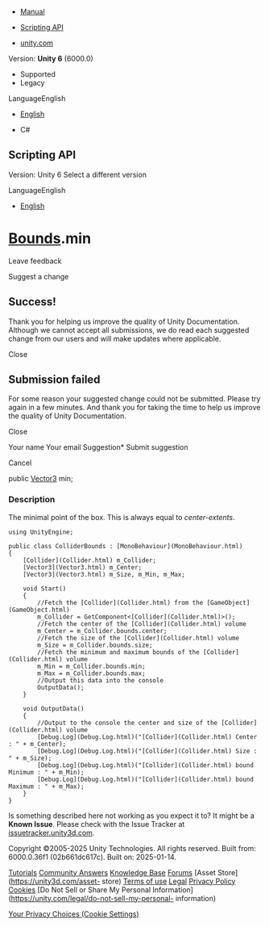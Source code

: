 [ ]()

  * [Manual](../Manual/index.html)
  * [Scripting API](../ScriptReference/index.html)

  * [unity.com](https://unity.com/)

Version: **Unity 6** (6000.0)

  * Supported
  * Legacy

LanguageEnglish

  * [English]()

  * C#

[ ](https://docs.unity3d.com)

## Scripting API

Version: Unity 6 Select a different version

LanguageEnglish

  * [English]()

#  [Bounds](Bounds.html).min

Leave feedback

Suggest a change

## Success!

Thank you for helping us improve the quality of Unity Documentation. Although
we cannot accept all submissions, we do read each suggested change from our
users and will make updates where applicable.

Close

## Submission failed

For some reason your suggested change could not be submitted. Please <a>try
again</a> in a few minutes. And thank you for taking the time to help us
improve the quality of Unity Documentation.

Close

Your name Your email Suggestion* Submit suggestion

Cancel

[ ]()

public [Vector3](Vector3.html) min;

### Description

The minimal point of the box. This is always equal to _center-extents_.

    
    
    using UnityEngine;  
      
    public class ColliderBounds : [MonoBehaviour](MonoBehaviour.html)
    {
        [Collider](Collider.html) m_Collider;
        [Vector3](Vector3.html) m_Center;
        [Vector3](Vector3.html) m_Size, m_Min, m_Max;  
      
        void Start()
        {
            //Fetch the [Collider](Collider.html) from the [GameObject](GameObject.html)
            m_Collider = GetComponent<[Collider](Collider.html)>();
            //Fetch the center of the [Collider](Collider.html) volume
            m_Center = m_Collider.bounds.center;
            //Fetch the size of the [Collider](Collider.html) volume
            m_Size = m_Collider.bounds.size;
            //Fetch the minimum and maximum bounds of the [Collider](Collider.html) volume
            m_Min = m_Collider.bounds.min;
            m_Max = m_Collider.bounds.max;
            //Output this data into the console
            OutputData();
        }  
      
        void OutputData()
        {
            //Output to the console the center and size of the [Collider](Collider.html) volume
            [Debug.Log](Debug.Log.html)("[Collider](Collider.html) Center : " + m_Center);
            [Debug.Log](Debug.Log.html)("[Collider](Collider.html) Size : " + m_Size);
            [Debug.Log](Debug.Log.html)("[Collider](Collider.html) bound Minimum : " + m_Min);
            [Debug.Log](Debug.Log.html)("[Collider](Collider.html) bound Maximum : " + m_Max);
        }
    }
    

Is something described here not working as you expect it to? It might be a
**Known Issue**. Please check with the Issue Tracker at
[issuetracker.unity3d.com](https://issuetracker.unity3d.com).

Copyright ©2005-2025 Unity Technologies. All rights reserved. Built from:
6000.0.36f1 (02b661dc617c). Built on: 2025-01-14.

[Tutorials](https://unity3d.com/learn) [Community
Answers](https://answers.unity3d.com) [Knowledge
Base](https://support.unity3d.com/hc/en-us)
[Forums](https://forum.unity3d.com) [Asset Store](https://unity3d.com/asset-
store) [Terms of use](https://docs.unity3d.com/Manual/TermsOfUse.html)
[Legal](https://unity.com/legal) [Privacy
Policy](https://unity.com/legal/privacy-policy)
[Cookies](https://unity.com/legal/cookie-policy) [Do Not Sell or Share My
Personal Information](https://unity.com/legal/do-not-sell-my-personal-
information)

[Your Privacy Choices (Cookie Settings)](javascript:void\(0\);)

